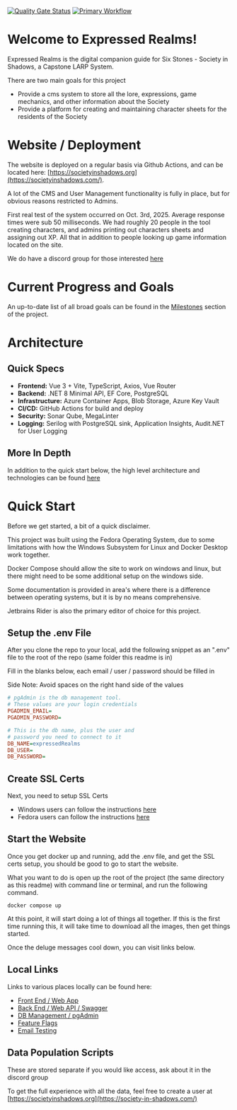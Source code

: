 [![Quality Gate Status](https://sonarcloud.io/api/project_badges/measure?project=Society-In-Shadow_ExpressedRealms&metric=alert_status)](https://sonarcloud.io/summary/new_code?id=Society-In-Shadow_ExpressedRealms)
[![Primary Workflow](https://github.com/Society-In-Shadow/ExpressedRealms/actions/workflows/DeployToProd.yml/badge.svg)](https://github.com/Society-In-Shadow/ExpressedRealms/actions/workflows/DeployToProd.yml)

# Welcome to Expressed Realms!
Expressed Realms is the digital companion guide for Six Stones - Society in Shadows, a Capstone LARP System.

There are two main goals for this project

- Provide a cms system to store all the lore, expressions, game mechanics, and other information about the Society
- Provide a platform for creating and maintaining character sheets for the residents of the Society

# Website / Deployment
The website is deployed on a regular basis via Github Actions, and can be located here:
[https://societyinshadows.org](https://societyinshadows.com/).

A lot of the CMS and User Management functionality is fully in place, but for obvious reasons restricted to Admins.  

First real test of the system occurred on Oct. 3rd, 2025.  Average response times were sub 50 milliseconds. We had
roughly 20 people in the tool creating characters, and admins printing out characters sheets and assigning out XP.
All that in addition to people looking up game information located on the site.

We do have a discord group for those interested [here](https://discord.gg/NSv3GxSAj7)

# Current Progress and Goals
An up-to-date list of all broad goals can be found in the [Milestones](https://github.com/Society-In-Shadow/ExpressedRealms/milestones) 
section of the project.

# Architecture
## Quick Specs
- **Frontend:** Vue 3 + Vite, TypeScript, Axios, Vue Router
- **Backend:** .NET 8 Minimal API, EF Core, PostgreSQL
- **Infrastructure:** Azure Container Apps, Blob Storage, Azure Key Vault
- **CI/CD:** GitHub Actions for build and deploy
- **Security:** Sonar Qube, MegaLinter
- **Logging:** Serilog with PostgreSQL sink, Application Insights, Audit.NET for User Logging

## More In Depth
In addition to the quick start below, the high level architecture and technologies can be found [here](/documentation/architecture.md)

# Quick Start
Before we get started, a bit of a quick disclaimer.  

This project was built using the Fedora Operating System, due to some limitations with how the Windows Subsystem for Linux and
Docker Desktop work together.

Docker Compose should allow the site to work on windows and linux, but there might need to be some additional setup on the
windows side.

Some documentation is provided in area's where there is a difference between operating systems, but it is by no means 
comprehensive.

Jetbrains Rider is also the primary editor of choice for this project.

## Setup the .env File
After you clone the repo to your local, add the following snippet as an ".env" file to the root of the repo (same folder
this readme is in)

Fill in the blanks below, each email / user / password should be filled in

Side Note: Avoid spaces on the right hand side of the values
```ini
# pgAdmin is the db management tool. 
# These values are your login credentials
PGADMIN_EMAIL=
PGADMIN_PASSWORD=

# This is the db name, plus the user and 
# password you need to connect to it
DB_NAME=expressedRealms
DB_USER=
DB_PASSWORD=
```

## Create SSL Certs
Next, you need to setup SSL Certs

* Windows users can follow the instructions [here](/documentation/wi.md)
* Fedora users can follow the instructions [here](/documentation/fedoraSetup.md)

## Start the Website
Once you get docker up and running, add the .env file, and get the SSL certs setup, you should be good to go to 
start the website.

What you want to do is open up the root of the project (the same directory as this readme) with command line or terminal,
and run the following command.

```shell
docker compose up
```

At this point, it will start doing a lot of things all together.  If this is the first time running this, it will take
time to download all the images, then get things started.

Once the deluge messages cool down, you can visit links below.

## Local Links
Links to various places locally can be found here:
* [Front End / Web App](https://localhost/)
* [Back End / Web API / Swagger](https://localhost:5001/swagger/index.html)
* [DB Management / pgAdmin](http://localhost:8888/login?next=%2Fbrowser%2F)
* [Feature Flags](http://localhost:8050)
* [Email Testing](http://localhost:8025)

## Data Population Scripts
These are stored separate if you would like access, ask about it in the discord group

To get the full experience with all the data, feel free to create a user at [https://societyinshadows.org](https://society-in-shadows.com/)
